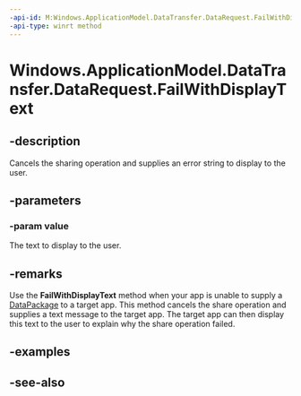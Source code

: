 ----api-id: M:Windows.ApplicationModel.DataTransfer.DataRequest.FailWithDisplayText(System.String)
-api-type: winrt method
---<!-- Method syntaxpublic void FailWithDisplayText(System.String value)--># Windows.ApplicationModel.DataTransfer.DataRequest.FailWithDisplayText## -descriptionCancels the sharing operation and supplies an error string to display to the user.## -parameters### -param valueThe text to display to the user.## -remarksUse the **FailWithDisplayText** method when your app is unable to supply a [DataPackage](datapackage.md) to a target app. This method cancels the share operation and supplies a text message to the target app. The target app can then display this text to the user to explain why the share operation failed.## -examples## -see-also